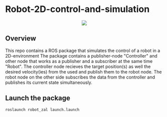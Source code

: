 # Robot-2D-control-and-simulation
<p align="center">
    <img src="https://user-images.githubusercontent.com/68400719/148756248-94311fa8-1d31-414e-b85a-387a8166607b.png"/>
</p>

## Overview
This repo contains a ROS package that simulates the control of a robot in a 2D-environment
The package contains a publisher-node "Controller" and other node that works as a publisher and a subscriber at the same time "Robot".
The controller node recieves the target position(s) as well the desired velocity(ies) from the used and publish them to the robot node. The robot node on the other side subscribes the data from the controller and publishes its current state simultaneously. 

## Launch the package
```
roslaunch robot_zal launch.launch
```
